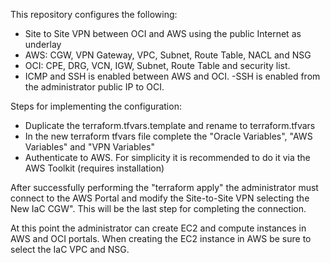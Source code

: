 This repository configures the following:

- Site to Site VPN between OCI and AWS using the public Internet as underlay
- AWS: CGW, VPN Gateway, VPC, Subnet, Route Table, NACL and NSG
- OCI: CPE, DRG, VCN, IGW, Subnet, Route Table and security list.
- ICMP and SSH is enabled between AWS and OCI. 
 -SSH is enabled from the administrator public IP to OCI. 

Steps for implementing the configuration:

- Duplicate the terraform.tfvars.template and rename to terraform.tfvars
- In the new terraform tfvars file complete the "Oracle Variables", "AWS Variables" and "VPN Variables"
- Authenticate to AWS. For simplicity it is recommended to do it via the AWS Toolkit (requires installation)

After successfully performing the "terraform apply" the administrator must connect to the AWS Portal and modify the Site-to-Site VPN selecting the New IaC CGW".
This will be the last step for completing the connection.

At this point the administrator can create EC2 and compute instances in AWS and OCI portals. 
When creating the EC2 instance in AWS be sure to select the IaC VPC and NSG.

